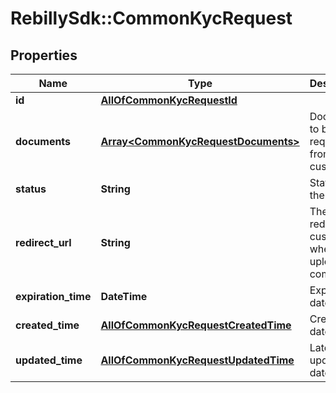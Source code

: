 # RebillySdk::CommonKycRequest

## Properties
Name | Type | Description | Notes
------------ | ------------- | ------------- | -------------
**id** | [**AllOfCommonKycRequestId**](AllOfCommonKycRequestId.md) |  | [optional] 
**documents** | [**Array&lt;CommonKycRequestDocuments&gt;**](CommonKycRequestDocuments.md) | Documents to be requested from customer. | 
**status** | **String** | Status of the request. | [optional] 
**redirect_url** | **String** | The URL to redirect the customer when an upload is completed. | [optional] 
**expiration_time** | **DateTime** | Expiration date/time. | [optional] 
**created_time** | [**AllOfCommonKycRequestCreatedTime**](AllOfCommonKycRequestCreatedTime.md) | Creation date/time. | [optional] 
**updated_time** | [**AllOfCommonKycRequestUpdatedTime**](AllOfCommonKycRequestUpdatedTime.md) | Latest update date/time. | [optional] 

